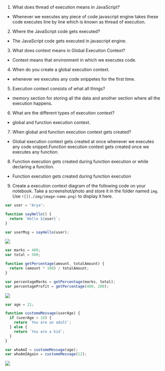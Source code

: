 1. What does thread of execution means in JavaScript?

- Whenever we executes any piece of code javascript engine takes these code executes line by line which is known as thread of execution.

2. Where the JavaScript code gets executed?

- The JavaScript code gets executed in javascript engine.

3. What does context means in Global Execution Context?

- Context means that environment in which we executes code.

4. When do you create a global execution context.

- whenever we executes any code snippetes for the first time.

5. Execution context consists of what all things?

- memory section for storing all the data and another section where all the execution happens.

6. What are the different types of execution context?

- global and function execution context.

7. When global and function execution context gets created?

- Global execution context gets created at once whenever we executes any code snippet.Function execution context gets created once we executes any function.

8. Function execution gets created during function execution or while declaring a function.

- Function execution gets created during function execution

9. Create a execution context diagram of the following code on your notebook. Take a screenshot/photo and store it in the folder named `img`. Use `![](./img/image-name.png)` to display it here.

```js
var user = "Arya";

function sayHello() {
  return `Hello ${user}`;
}

var userMsg = sayHello(user);
```

<!-- Put your image here -->

![](./img/image-name.jpg)

```js
var marks = 400;
var total = 500;

function getPercentage(amount, totalAmount) {
  return (amount * 100) / totalAmount;
}

var percentageMarks = getPercentage(marks, total);
var percentageProfit = getPercentage(400, 200);
```

<!-- Put your image here -->

![](./img/image-name.jpg)

```js
var age = 21;

function customeMessage(userAge) {
  if (userAge > 18) {
    return `You are an adult`;
  } else {
    return `You are a kid`;
  }
}

var whoAmI = customeMessage(age);
var whoAmIAgain = customeMessage(12);
```

<!-- Put your image here -->

![](./img/image-name.jpg)

